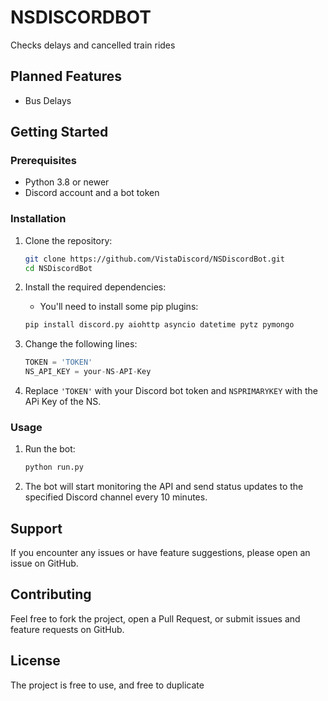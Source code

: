 # NSDISCORDBOT

Checks delays and cancelled train rides

## Planned Features

- Bus Delays 

## Getting Started

### Prerequisites

- Python 3.8 or newer
- Discord account and a bot token

### Installation

1. Clone the repository:
    ```bash
    git clone https://github.com/VistaDiscord/NSDiscordBot.git
    cd NSDiscordBot
    ```

2. Install the required dependencies:
    - You'll need to install some pip plugins:
    ```bash
    pip install discord.py aiohttp asyncio datetime pytz pymongo
    ```

3. Change the following lines:
    ```python
    TOKEN = 'TOKEN'
    NS_API_KEY = your-NS-API-Key
    ```

4. Replace `'TOKEN'` with your Discord bot token and `NSPRIMARYKEY` with the APi Key of the NS.

### Usage

1. Run the bot:
    ```bash
    python run.py
    ```

2. The bot will start monitoring the API and send status updates to the specified Discord channel every 10 minutes.

## Support

If you encounter any issues or have feature suggestions, please open an issue on GitHub.

## Contributing

Feel free to fork the project, open a Pull Request, or submit issues and feature requests on GitHub.

## License

The project is free to use, and free to duplicate
